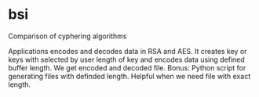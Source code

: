 # bsi
Comparison of cyphering algorithms

Applications encodes and decodes data in RSA and AES. It creates key or keys with selected by user length of key and encodes data using defined buffer length. We get encoded and decoded file. 
Bonus: Python script for generating files with definded length. Helpful when we need file with exact length.
